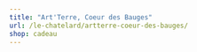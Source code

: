 ```yaml
---
title: "Art'Terre, Coeur des Bauges"
url: /le-chatelard/artterre-coeur-des-bauges/
shop: cadeau
---
```

